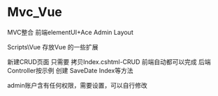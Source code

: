 # Mvc_Vue
MVC整合 前端elementUI+Ace Admin Layout

Scripts\Vue 存放Vue 的一些扩展

新建CRUD页面 只需要 拷贝Index.cshtml-CRUD 前端自动都可以完成 后端Controller按示例 创建 SaveDate Index等方法

admin账户含有任何权限，需要设置，可以自行修改

